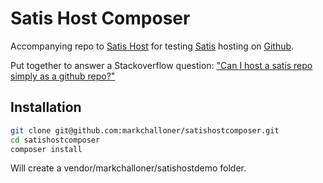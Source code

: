 # Satis Host Composer

Accompanying repo to [Satis Host] for testing [Satis] hosting on [Github].

Put together to answer a Stackoverflow question: ["Can I host a satis repo simply as a github repo?"][Stackoverflow]

## Installation

``` bash
git clone git@github.com:markchalloner/satishostcomposer.git
cd satishostcomposer
composer install
```

Will create a vendor/markchalloner/satishostdemo folder.

[Satis Host]: https://github.com/markchalloner/satishost
[Satis]: https://getcomposer.org/doc/articles/handling-private-packages-with-satis.md#satis
[Github]: https://github.com
[Stackoverflow]: http://stackoverflow.com/q/28108618/1819350
